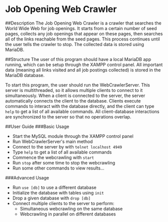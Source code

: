 Job Opening Web Crawler
===

##Description
The Job Opening Web Crawler is a crawler that searches the World Wide Web for job openings. It starts from a certain number of seed pages, collects any job openings that appear on these pages, then searches all of the links reachable from the seed pages. This process continues until the user tells the crawler to stop. The collected data is stored using MariaDB.

##Structure
The user of this program should have a local MariaDB app running, which can be setup through the XAMPP control panel. All important data (meaning all links visited and all job postings collected) is stored in the MariaDB database.

To start this program, the user should run the WebCrawlerServer. This server is multithreaded, so it allows multiple clients to connect to it simultaneously. When a client is connected to the server, the server automatically connects the client to the database. Clients execute commands to interact with the database directly, and the client can type `help` to get a list of all available commands. All client-database interactions are synchronized to the server so that no operations overlap.

##User Guide
###Basic Usage
* Start the MySQL module through the XAMPP control panel
* Run WebCrawlerServer's main method
* Connect to the server by with `telnet localhost 4949`
* Type `help` to get a list of all available commands
* Commence the webcrawling with `start`
* Run `stop` after some time to stop the webcrawling
* Run some other commands to view results...

###Advanced Usage
* Run `use [db]` to use a different database
* Initialize the database with tables using `init`
* Drop a given database with `drop [db]`
* Connect multiple clients to the server to perform:
  * Simultaneous webcrawling on the same database
  * Webcrawling in parallel on different databases